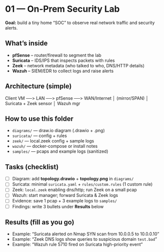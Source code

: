 # 01 — On-Prem Security Lab
**Goal:** build a tiny home “SOC” to observe real network traffic and security alerts.

## What’s inside
- **pfSense** – router/firewall to segment the lab
- **Suricata** – IDS/IPS that inspects packets with rules
- **Zeek** – network metadata (who talked to who, DNS/HTTP details)
- **Wazuh** – SIEM/EDR to collect logs and raise alerts

## Architecture (simple)
Client VM  ──>  LAN  ──>  pfSense  ──>  WAN/Internet
                    │
               (mirror/SPAN)
                    │
       Suricata + Zeek sensor
                    │
                Wazuh mgr

## How to use this folder
- `diagrams/` — draw.io diagram (.drawio + .png)
- `suricata/` — config + rules
- `zeek/` — local.zeek config + sample logs
- `wazuh/` — docker-compose or install notes
- `samples/` — pcaps and example logs (sanitized)

## Tasks (checklist)
- [ ] Diagram: add **topology.drawio** + **topology.png** in `diagrams/`
- [ ] Suricata: minimal `suricata.yaml` + `rules/custom.rules` (1 custom rule)
- [ ] Zeek: `local.zeek` enabling dns/http; run Zeek on a small pcap
- [ ] Wazuh: start manager; forward Suricata & Zeek logs
- [ ] Evidence: save 1 pcap + 3 example logs to `samples/`
- [ ] Findings: write 3 bullets under **Results** below

## Results (fill as you go)
- Example: “Suricata alerted on Nmap SYN scan from 10.0.0.5 to 10.0.0.10”
- Example: “Zeek DNS logs show queries to suspicious domain `test.bad`”
- Example: “Wazuh rule 5710 fired on Suricata high-priority event”
